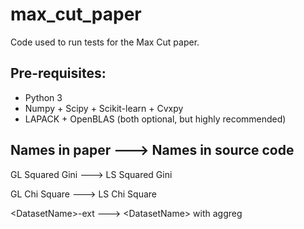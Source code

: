 # max_cut_paper

Code used to run tests for the Max Cut paper.

## Pre-requisites:
- Python 3
- Numpy + Scipy + Scikit-learn + Cvxpy
- LAPACK + OpenBLAS (both optional, but highly recommended)


## Names in paper   --->   Names in source code

GL Squared Gini   --->   LS Squared Gini

GL Chi Square   --->   LS Chi Square

\<DatasetName\>-ext   --->   \<DatasetName\> with aggreg
